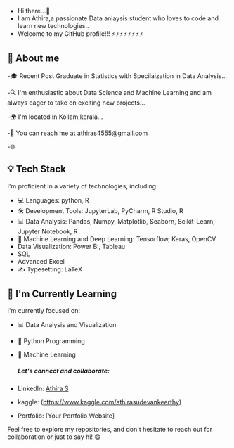 - Hi there...👋
- I am Athira,a passionate Data anlaysis student who loves to code and learn new technologies..
- Welcome to my GitHub profile!!!
  ⚡️⚡️⚡️⚡️⚡️⚡️⚡️⚡️

 ## 🌟 About me
-🎓 Recent Post Graduate in Statistics with Specilaization in Data Analysis...

-🔍 I'm enthusiastic about Data Science and Machine Learning and am always eager to take on exciting new projects...

-🌍 I'm located in Kollam,kerala...

-📧 You can reach me at athiras4555@gmail.com

-🌐

## 💡 Tech Stack

I'm proficient in a variety of technologies, including:

- 💻 Languages: python, R
- 🛠️ Development Tools: JupyterLab, PyCharm, R Studio, R
- 📊 Data Analysis: Pandas, Numpy, Matplotlib, Seaborn, Scikit-Learn, Jupyter Notebook, R
- 🤖 Machine Learning and Deep Learning: Tensorflow, Keras, OpenCV
- Data Visualization: Power Bi, Tableau
- SQL
- Advanced Excel
- ✍️ Typesetting: LaTeX

## 🌱 I'm Currently Learning

I'm currently focused on:

- 📊 Data Analysis and Visualization
- 🐍 Python Programming
- 🤖 Machine Learning



  ##### Let's connect and collaborate:

- LinkedIn: [Athira S](www.linkedin.com/in/athira-s-799b7b274)
- kaggle: (https://www.kaggle.com/athirasudevankeerthy)
- Portfolio: [Your Portfolio Website]



Feel free to explore my repositories, and don't hesitate to reach out for collaboration or just to say hi! 😄



<!---
Athira0702/Athira0702 is a ✨ special ✨ repository because its `README.md` (this file) appears on your GitHub profile.
You can click the Preview link to take a look at your changes.
--->
